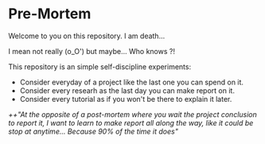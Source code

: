 # Pre-Mortem
Welcome to you on this repository. 
I am death... 

I mean not really (o_O') but maybe... Who knows ?!

This repository is an simple self-discipline experiments:
- Consider everyday of a project like the last one you can spend on it.
- Consider every researh as the last day you can make report on it.
- Consider every tutorial as if you won't be there to explain it later.

_++"At the opposite of a post-mortem where you wait the project conclusion to report it,
I want to learn to make report all along the way, like it could be stop at anytime... 
Because 90% of the time it does"_

 

 
